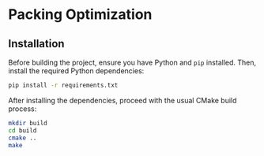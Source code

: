 # Packing Optimization

## Installation

Before building the project, ensure you have Python and `pip` installed. Then, install the required Python dependencies:

```bash
pip install -r requirements.txt
```


After installing the dependencies, proceed with the usual CMake build process:

```bash
mkdir build
cd build
cmake ..
make
```
